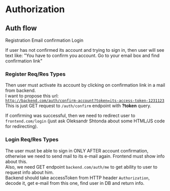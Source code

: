 # Authorization

## Auth flow
<procedure>
<step>Registration</step>
<step>Email confirmation</step>
<step>Login</step>
</procedure>

If user has not confirmed its account and trying to sign in,
then user will see text like:
"You have to confirm you account. Go to your email box and find confirmation link"

### Register Req/Res Types
<tabs>
  <tab title="Request (TypeScript)">
    <code-block lang="typescript" src="../codeSnippets/register-request.type.ts" />
  </tab>

  <tab title="Response (No body - just HTTP status)">
    <code-block lang="http" src="../codeSnippets/register-response.http" />
  </tab>
</tabs>

Then user must activate its account by clicking on confirmation link in a mail from backend.
<br />
I want to propose this url:
<br />
<code>http://backend.com/auth/confirm-account?token=its-access-token-1231123</code>
<br />
This is just GET request to <code>/auth/confirm</code> endpoint with **?token** query.

If confirming was successful, then we need to redirect user to <code>frontend.com/login</code> (just ask Oleksandr Shtonda about some HTML/JS code for redirecting).

### Login Req/Res Types
<tabs>
  <tab title="Request (TypeScript)">
    <code-block lang="typescript" src="../codeSnippets/login-request.type.ts" />
  </tab>

  <tab title="Response (TypeScript)">
    <code-block lang="typescript" src="../codeSnippets/login-response.type.ts" />
  </tab>
</tabs>

The user must be able to sign in ONLY AFTER account confirmation, otherwise we need to send mail to its e-mail again. Frontend must show info about this.
<br />Also, we need GET endpoint <code>backend.com/auth/me</code> to get ability to user to request info about him. <br />
Backend should take accessToken from HTTP header <code>Authorization</code>, decode it, get e-mail from this one, find user in DB and return info.
